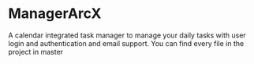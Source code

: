# ManagerArcX
A calendar integrated task manager to manage your daily tasks with user login and authentication and email support.
You can find every file in the project in master
